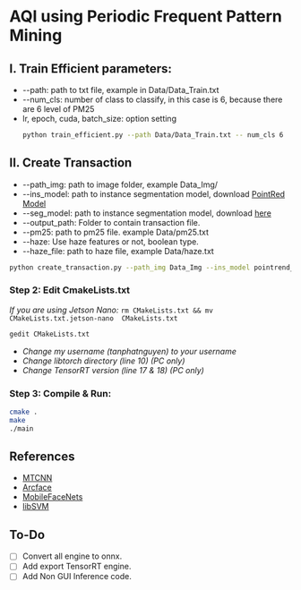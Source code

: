 # AQI using Periodic Frequent Pattern Mining

## I. Train Efficient parameters:
- --path: path to txt file, example in Data/Data_Train.txt
- --num_cls: number of class to classify, in this case is 6, because there are 6 level of PM25
- lr, epoch, cuda, batch_size: option setting
  ```sh
  python train_efficient.py --path Data/Data_Train.txt -- num_cls 6
  ```
## II. Create Transaction
- --path_img: path to image folder, example Data_Img/
- --ins_model: path to instance segmentation model, download [PointRed Model](https://github.com/ayoolaolafenwa/PixelLib/releases/download/0.2.0/pointrend_resnet50.pkl)
- --seg_model: path to instance segmentation model, download [here](https://github.com/ayoolaolafenwa/PixelLib/releases/download/1.3/deeplabv3_xception65_ade20k.h5)
- --output_path: Folder to contain transaction file.
- --pm25: path to pm25 file. example Data/pm25.txt
- --haze: Use haze features or not, boolean type.
- --haze_file: path to haze file, example Data/haze.txt
```sh
python create_transaction.py --path_img Data_Img --ins_model pointrend_resnet50.pkl --seg_model deeplabv3_xception65_ade20k.h5 --out_path Data --pm25 Data/pm25.txt --haze True --haze_file Data/haze.txt
```

### Step 2: Edit CmakeLists.txt

*If you are using Jetson Nano:* `rm CMakeLists.txt && mv CMakeLists.txt.jetson-nano  CMakeLists.txt`

```sh
gedit CMakeLists.txt 
```
- *Change my username (tanphatnguyen) to your username*
- *Change libtorch directory (line 10) (PC only)*
- *Change TensorRT version (line 17 & 18) (PC only)*

### Step 3: Compile & Run:

```sh
cmake .
make
./main
```

## References
- [MTCNN](https://github.com/kpzhang93/MTCNN_face_detection_alignment)
- [Arcface](https://arxiv.org/abs/1801.07698)
- [MobileFaceNets](https://arxiv.org/abs/1804.07573)
- [libSVM](https://www.csie.ntu.edu.tw/~cjlin/libsvm/)

## To-Do
- [ ] Convert all engine to onnx.
- [ ] Add export TensorRT engine.
- [ ] Add Non GUI Inference code.
